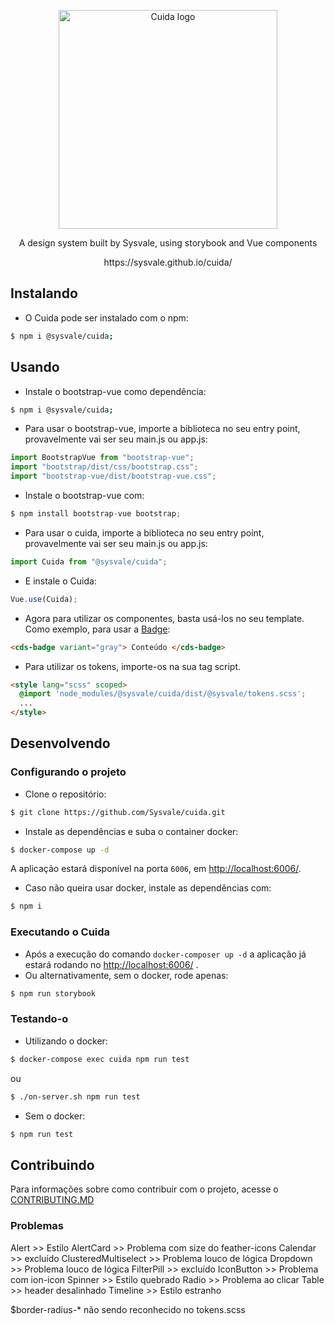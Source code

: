 <p align="center">
  <a href="https://sysvale.github.io/cuida">
    <img src="https://sysvale.github.io/cuida/static/media/CuidaTempLogo.f4adb1cc.png" alt="Cuida logo" width="350" />
  </a>
</p>

<div align="center">
  <p align="center">A design system built by Sysvale, using storybook and Vue components</p>
  <p align="center">https://sysvale.github.io/cuida/</p>
</div>

## Instalando

- O Cuida pode ser instalado com o npm:

```bash
$ npm i @sysvale/cuida;
```

## Usando

- Instale o bootstrap-vue como dependência:

```bash
$ npm i @sysvale/cuida;
```

- Para usar o bootstrap-vue, importe a biblioteca no seu entry point, provavelmente vai ser seu main.js ou app.js:

```js
import BootstrapVue from "bootstrap-vue";
import "bootstrap/dist/css/bootstrap.css";
import "bootstrap-vue/dist/bootstrap-vue.css";
```

- Instale o bootstrap-vue com:

```js
$ npm install bootstrap-vue bootstrap;
```

- Para usar o cuida, importe a biblioteca no seu entry point, provavelmente vai ser seu main.js ou app.js:

```js
import Cuida from "@sysvale/cuida";
```

- E instale o Cuida:

```js
Vue.use(Cuida);
```

- Agora para utilizar os componentes, basta usá-los no seu template. Como exemplo, para usar a
  [Badge](https://sysvale.github.io/cuida/?path=/docs/componentes-display-badge--badge):

```html
<cds-badge variant="gray"> Conteúdo </cds-badge>
```

- Para utilizar os tokens, importe-os na sua tag script.

```html
<style lang="scss" scoped>
  @import 'node_modules/@sysvale/cuida/dist/@sysvale/tokens.scss';
  ...
</style>
```

## Desenvolvendo

### Configurando o projeto

- Clone o repositório:

```bash
$ git clone https://github.com/Sysvale/cuida.git
```

- Instale as dependências e suba o container docker:

```bash
$ docker-compose up -d
```

A aplicação estará disponível na porta `6006`, em [http://localhost:6006/](http://localhost:6006).

- Caso não queira usar docker, instale as dependências com:

```bash
$ npm i
```

### Executando o Cuida

- Após a execução do comando `docker-composer up -d` a aplicação já estará rodando no [http://localhost:6006/](http://localhost:6006)
  .
- Ou alternativamente, sem o docker, rode apenas:

```bash
$ npm run storybook
```

### Testando-o

- Utilizando o docker:

```bash
$ docker-compose exec cuida npm run test
```

ou

```bash
$ ./on-server.sh npm run test
```

- Sem o docker:

```bash
$ npm run test
```

## Contribuindo

Para informações sobre como contribuir com o projeto, acesse o [CONTRIBUTING.MD](https://github.com/Sysvale/cuida/blob/master/CONTRIBUTING.md)

### Problemas

Alert >> Estilo
AlertCard >> Problema com size do feather-icons
Calendar >> excluído
ClusteredMultiselect >> Problema louco de lógica
Dropdown >> Problema louco de lógica
FilterPill >> excluído
IconButton >> Problema com ion-icon
Spinner >> Estilo quebrado
Radio >> Problema ao clicar
Table >> header desalinhado
Timeline >> Estilo estranho

$border-radius-\* não sendo reconhecido no tokens.scss
